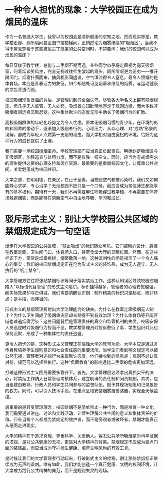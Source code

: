# 一种令人担忧的现象：大学校园正在成为烟民的温床

作为一名普通大学生，我曾以为校园会是清新健康的求知之地。然而现实却是，教学楼走廊、厕所隔间甚至图书馆楼梯间，正悄然沦为烟雾缭绕的“吸烟区”。当我不得不屏息穿梭于这些被尼古丁笼罩的公共空间时，不禁要问：我们的校园何以成为烟民的温床？

每日穿梭于教学楼，总能与二手烟不期而遇。某些同学似乎将走廊视为露天吸烟室，叼着烟谈笑风生，完全无视过往师生皱起的眉头。厕所情况更为恶劣——推开隔间门，烟雾扑面而来，抽风机形同虚设，空气浑浊得令人窒息。最令人愤慨的是体育场，本应是青春活力的象征，如今却随处可见烟蒂和缭绕的烟雾，与运动健康的宗旨背道而驰。

校园吸烟现象泛滥的背后，是管理机制的全面失守。尽管各大学名义上都有禁烟规定，但几乎无人监管、无人处罚。吸烟者心知肚明地游走于规则边缘，而大多数非吸烟者则选择沉默忍受。这种集体默许的态度无形中助长了吸烟行为的扩散。

高校吸烟群体的年轻化趋势尤为令人忧虑。原本无吸烟习惯的青少年，在环境的影响和同辈的带动下，逐渐加入吸烟者行列。心理压力、从众心理、对“成熟”形象的误解，都成为年轻人点燃第一支烟的理由。而大学相对自由宽松的环境，恰好为这种行为的滋长提供了土壤。

我们需要一场校园控烟革命。学校管理部门应当真正负起责任，明确划定吸烟区与非吸烟区，加强巡查与处罚力度，而不是仅靠一纸空文。同时，应当为有戒烟需求的师生提供必要的心理支持和医疗资源。最重要的是重塑校园文化，让尊重公共空间、关爱健康成为校园共识。

大学之道，在明明德，在亲民，在止于至善。当校园空气都被污染时，我们又如何能静心求学、专心治学？无烟校园不应只是一个口号，而应当成为每位师生都能享有的基本权利。期待有一天，我们不再需要屏住呼吸穿过教学楼，不再需要在体育场躲避烟雾，而是能够在清新空气中自由地呼吸、学习和成长。

# 驳斥形式主义：别让大学校园公共区域的禁烟规定成为一句空话

漫步在大学校园的公共区域，"禁止吸烟"的标识随处可见。它们被精心设计，悬挂在教室走廊、卫生间门口、体育场入口，甚至食堂大厅的显眼位置。然而，在这些标识下方，常常是烟雾缭绕，烟蒂散落一地。这种讽刺性的场景揭示了一个令人痛心的事实：我们的校园禁烟规定正在沦为形式主义的装饰品，成为无人遵守、无人执行的"纸上禁令"。

大学管理方往往将张贴禁烟标识等同于落实禁烟工作。这种认知误区导致校园控烟陷入"以标语代替管理"的形式主义陷阱。标识挂得越多，管理者的心理安慰越强，而实际效果却与日俱减。我们需要清醒认识到：制作精美的标识只是起点，而非终点；是手段，而非目的。

形式主义的禁烟管理折射出大学治理能力的缺失。为什么在教室走廊吸烟无人制止？为什么卫生间成了吸烟重灾区却长期得不到有效治理？为什么体育场等开阔区域也难逃烟雾污染？这些问题背后是管理责任的真空和监管机制的失灵。校园安保人员巡逻时对吸烟行为视而不见，教学楼管理员对投诉敷衍了事，学生组织对此也保持沉默，形成了一种集体性的责任逃避。

更令人担忧的是，这种形式主义管理正在侵蚀大学的教育功能。大学本应是通过言传身教培养学生规则意识和社会责任感的重要场所。当学生们看到明文规定可以被公然无视，管理者对违规行为采取默许态度，他们接收到的信息是：规则不必认真对待，规范可以选择性执行。这种"负面教育"的影响远比二手烟的危害更加深远。

打破这种形式主义困局需要多管齐下。首先，大学管理层必须拿出真抓实干的决心，将禁烟工作纳入日常管理考核体系，建立明确的责任制和问责机制。其次，应当组建由教师、行政人员和学生共同参与的监督队伍，赋予其现场劝阻和记录报告的权力。同时，可以引入技术手段，在重点区域安装烟雾报警装置，实现全天候监控。

最重要的是转变管理理念：校园禁烟不是简单禁止一种行为，而是培育一种文化。我们需要通过讲座、讨论和实践活动，让师生理解公共空间的意义和集体责任的价值。只有当每个人都成为禁规定的维护者，而不是旁观者或破坏者，禁烟才能真正从纸面走进现实。

大学的精神在于追求真理、尊重科学、关爱他人。容忍公共场所吸烟是对科学证据的漠视，是对公共健康的无视，更是对大学精神的背离。禁烟规定不应成为装点门面的装饰品，而应当成为守护师生健康、培育文明风尚的有效工具。

是时候让我们的大学管理者行动起来，打破形式主义的桎梏，别让那些禁烟标识继续成为无声的讽刺。唯有如此，我们才能创造一个真正健康、文明的校园环境，让大学成为践行公共精神的典范，而不是规则失灵的现场。